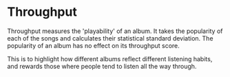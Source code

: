 # Throughput

Throughput measures the 'playability' of an album. It takes the popularity of each of the songs and calculates their statistical standard deviation. The popularity of an album has no effect on its throughput score. 

This is to highlight how different albums reflect different listening habits, and rewards those where people tend to listen all the way through. 